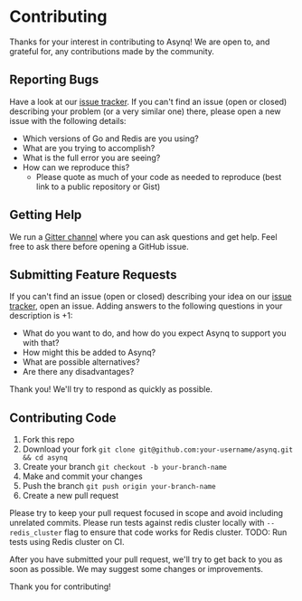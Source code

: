 # Contributing

Thanks for your interest in contributing to Asynq!
We are open to, and grateful for, any contributions made by the community.

## Reporting Bugs

Have a look at our [issue tracker](https://github.com/awanganddong/asynq/issues). If you can't find an issue (open or closed)
describing your problem (or a very similar one) there, please open a new issue with
the following details:

- Which versions of Go and Redis are you using?
- What are you trying to accomplish?
- What is the full error you are seeing?
- How can we reproduce this?
  - Please quote as much of your code as needed to reproduce (best link to a
    public repository or Gist)

## Getting Help

We run a [Gitter
channel](https://gitter.im/go-asynq/community) where you can ask questions and
get help. Feel free to ask there before opening a GitHub issue.

## Submitting Feature Requests

If you can't find an issue (open or closed) describing your idea on our [issue
tracker](https://github.com/awanganddong/asynq/issues), open an issue. Adding answers to the following
questions in your description is +1:

- What do you want to do, and how do you expect Asynq to support you with that?
- How might this be added to Asynq?
- What are possible alternatives?
- Are there any disadvantages?

Thank you! We'll try to respond as quickly as possible.

## Contributing Code

1. Fork this repo
2. Download your fork `git clone git@github.com:your-username/asynq.git && cd asynq`
3. Create your branch `git checkout -b your-branch-name`
4. Make and commit your changes
5. Push the branch `git push origin your-branch-name`
6. Create a new pull request

Please try to keep your pull request focused in scope and avoid including unrelated commits.
Please run tests against redis cluster locally with `--redis_cluster` flag to ensure that code works for Redis cluster. TODO: Run tests using Redis cluster on CI.

After you have submitted your pull request, we'll try to get back to you as soon as possible. We may suggest some changes or improvements.

Thank you for contributing!
